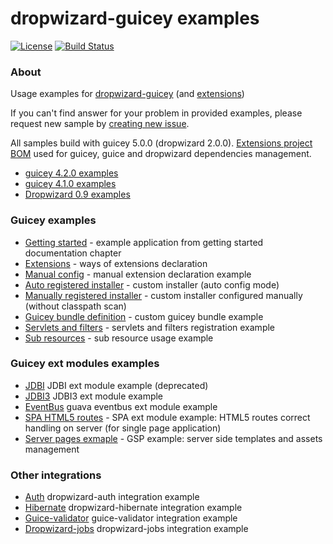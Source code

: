 # dropwizard-guicey examples
[![License](http://img.shields.io/badge/license-MIT-blue.svg?style=flat)](http://www.opensource.org/licenses/MIT)
[![Build Status](http://img.shields.io/travis/xvik/dropwizard-guicey-examples.svg)](https://travis-ci.org/xvik/dropwizard-guicey-examples)

### About

Usage examples for [dropwizard-guicey](https://github.com/xvik/dropwizard-guicey)
(and [extensions](https://github.com/xvik/dropwizard-guicey-ext))

If you can't find answer for your problem in provided examples, please request new sample by 
[creating new issue](https://github.com/xvik/dropwizard-guicey-examples/issues).

All samples build with guicey 5.0.0 (dropwizard 2.0.0). [Extensions project BOM](https://github.com/xvik/dropwizard-guicey-ext/tree/master/guicey-bom) 
used for guicey, guice and dropwizard dependencies management.

* [guicey 4.2.0 examples](https://github.com/xvik/dropwizard-guicey-examples/tree/4.2.0)
* [guicey 4.1.0 examples](https://github.com/xvik/dropwizard-guicey-examples/tree/4.1.0)
* [Dropwizard 0.9 examples](https://github.com/xvik/dropwizard-guicey-examples/tree/dw-0.9)

### Guicey examples

* [Getting started](core-getting-started) - example application from getting started documentation chapter
* [Extensions](core-extensions) - ways of extensions declaration
* [Manual config](core-manualconfig-base) - manual extension declaration example
* [Auto registered installer](core-autoconfig-installer) - custom installer (auto config mode)
* [Manually registered installer](core-manualconfig-installer) - custom installer configured manually (without classpath scan)
* [Guicey bundle definition](core-bundle-base) - custom guicey bundle example 
* [Servlets and filters](core-servlets) - servlets and filters registration example
* [Sub resources](core-rest-sub-resource) - sub resource usage example

### Guicey ext modules examples

* [JDBI](ext-jdbi) JDBI ext module example (deprecated) 
* [JDBI3](ext-jdbi3) JDBI3 ext module example
* [EventBus](ext-eventbus) guava eventbus ext module example
* [SPA HTML5 routes](ext-spa) - SPA ext module example: HTML5 routes correct handling on server (for single page application)
* [Server pages exmaple](ext-gsp) - GSP example: server side templates and assets management

### Other integrations

* [Auth](integration-auth) dropwizard-auth integration example
* [Hibernate](integration-hibernate) dropwizard-hibernate integration example
* [Guice-validator](integration-guice-validator) guice-validator integration example
* [Dropwizard-jobs](integration-dropwizard-jobs) dropwizard-jobs integration example